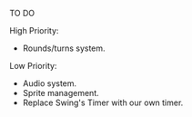 TO DO

High Priority:

- Rounds/turns system.

Low Priority:

- Audio system.
- Sprite management.
- Replace Swing's Timer with our own timer.
